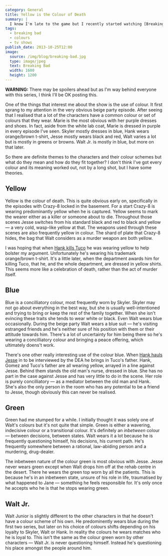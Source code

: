 ```yaml
---
category: General
title: Yellow is the Colour of Death
summary: |
  I know I'm late to the game but I recently started watching [Breaking Bad](http://www.imdb.com/title/tt0903747/). I've just got to the start of the third series and I'm also rewatching it from the beginning with my girlfriend as she hasn't seen it either.
tags:
  - breaking bad
  - colours
  - tv shows
publish_date: 2013-10-25T12:00
image:
  source: /img/blog/breaking-bad.jpg
  type: image/jpeg
  text: Breaking Bad
  width: 1600
  height: 1200
---
```


<div class="warning"><strong>WARNING:</strong> There may be spoilers ahead but as I'm way behind everyone with this series, I think I'll be OK posting this.</div>

One of the things that interest me about the show is the use of colour. It first sprang to my attention in the very obvious beige party episode. After seeing that I realised that a lot of the characters have a common colour or set of colours that they wear. Marie is the most obvious with her purple dresses and shoes. In fact, aside from the white lab coat, Marie is dressed in purple in every episode I've seen. Skyler mostly dresses in blue, Hank wears orange/brown t-shirt, Jesse mostly wears black and red, Walt varies a lot but is mostly in greens or browns. Walt Jr. is mostly in blue, but more on that later.

So there are definite themes to the characters and their colour schemes but what do they mean and how do they fit together? I don't think I've got every colour and its meaning worked out, not by a long shot, but I have some theories.

## Yellow

Yellow is the colour of death. This is quite obvious early on, specifically in the episodes with Crazy-8 locked in the basement. For a start Crazy-8 is wearing predominantly yellow when he is captured. Yellow seems to mark the wearer either as a killer or someone about to die. Throughout those scenes Jesse switches from his standard black and red to black and yellow — a very cold, wasp-like yellow at that. The weapons used through these scenes are also frequently yellow in colour. The shard of plate that Crazy-8 hides, the bag that Walt considers as a murder weapon are both yellow.

I was hoping that when [Hank kills Tuco][hank] he was wearing yellow to help bolster my argument. Unfortunately he's wearing his trademark orange/brown t-shirt. It's a little later, when the department awards him for killing Tuco, that he, and the whole department, are dressed in yellow shirts. This seems more like a celebration of death, rather than the act of murder itself.

## Blue

Blue is a concilliatory colour, most frequently worn by Skyler. Skyler may not go about everything in the best way, but she is usually well-intentioned and trying to bring or keep the rest of the family together. When she isn't evincing these traits she tends to wear white or black. Even Walt wears blue occasionally. During the beige party Walt wears a blue suit — he's visiting estranged friends and he's neither sure of his position with them or their attitude towards him. There's a lot of uncertainty for him being there so he's wearing a concilliatory colour and bringing a peace offering, which ultimately doens't work.

There's one other really interesting use of the colour blue. When [Hank hauls Jesse][oldman] in to be interviewed by the DEA he brings in Tuco's father. Hank, Gomez and Tuco's father are all wearing yellow, arrayed in a line against Jesse. Behind them stands the old man's nurse, dressed in blue. She has no part in the case against Jesse and has very little to do in the scene. Her role is purely concilliatory — as a mediator between the old man and Hank. She's also the only person in the room who has any potential to be a friend to Jesse, though obviously this can never be realised.

## Green

Green had me stumped for a while. I initially thought it was solely one of Walt's colours but it's not quite that simple. Green is either a wavering, indecisive colour or a transitional colour. It's definitely an *inbetween* colour — between decisions, between states. Walt wears it a lot because he is frequently questioning himself, his decisions, his current path. He's frequently somewhere between a rational, law-abiding person and a murdering, drug-dealer.

The inbetween nature of the colour green is most obvious with Jesse. Jesse never wears green except when Walt drops him off at the rehab centre in the desert. There he wears the green top worn by all the patients. This is because he's in an inbetween state, unsure of his role in life, traumatised by what happened to Jane — something he feels responsible for. It's only once he accepts who he is that he stops wearing green.

## Walt Jr.

Walt Junior is slightly different to the other characters in that he doesn't have a colour scheme of his own. He predominently wears blue during the first two series, but later on his choice of colours shifts depending on his loyalty to Skyler, Walt or Hank. In reality the colours he wears matches who he is loyal to. This isn't the same as the colour green worn by other characters — Walt Jr. is never questioning himself. Instead he's questioning his place amongst the people around him.

[hank]: http://www.youtube.com/watch?v=r1zNb-jl7T8
[oldman]: http://www.youtube.com/watch?v=u3qBYJ2Qgvs
